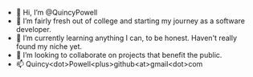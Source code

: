 - 👋 Hi, I’m @QuincyPowell
- 👀 I’m fairly fresh out of college and starting my journey as a software developer.
- 🌱 I’m currently learning anything I can, to be honest. Haven't really found my niche yet.
- 💞️ I’m looking to collaborate on projects that benefit the public.
- 📫 Quincy\<dot\>Powell\<plus\>github\<at\>gmail\<dot\>com

<!---
QuincyPowell/QuincyPowell is a ✨ special ✨ repository because its `README.md` (this file) appears on your GitHub profile.
You can click the Preview link to take a look at your changes.
--->
